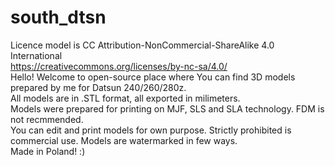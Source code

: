 # south_dtsn
Licence model is CC Attribution-NonCommercial-ShareAlike 4.0 International <br/>
https://creativecommons.org/licenses/by-nc-sa/4.0/ <br/>
Hello! Welcome to open-source place where You can find 3D models prepared by me for Datsun 240/260/280z. <br/>
All models are in .STL format, all exported in milimeters. <br/>
Models were prepared for printing on MJF, SLS and SLA technology. FDM is not recmmended.  <br/>
You can edit and print models for own purpose. Strictly prohibited is commercial use. Models are watermarked in few ways.  <br/>
Made in Poland! :) 
